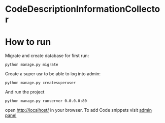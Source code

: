# CodeDescriptionInformationCollector

How to run
==========
Migrate and create database for first run:

    python manage.py migrate

Create a super usr to be able to log into admin:

    python manage.py createsuperuser

And run the project

    python manage.py runserver 0.0.0.0:80


open [http://localhost/](http://127.0.0.1/) in your browser. To add Code snippets visit [admin panel](http://127.0.0.1/admin/)
